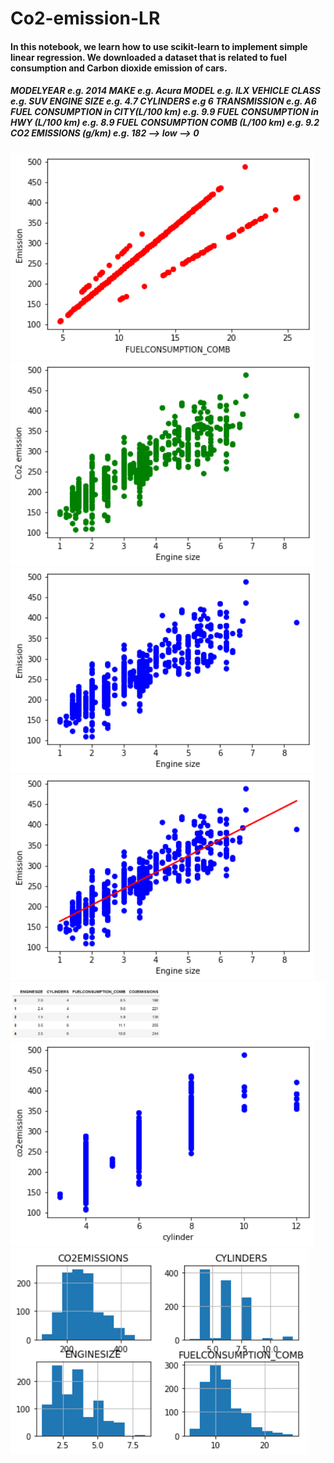 # Co2-emission-LR 

<h4>In this notebook, we learn how to use scikit-learn to implement simple linear regression. We downloaded a dataset that is related to fuel consumption and Carbon dioxide emission of cars. </h4>

<h5>
    MODELYEAR e.g. 2014
    MAKE e.g. Acura
    MODEL e.g. ILX
    VEHICLE CLASS e.g. SUV
    ENGINE SIZE e.g. 4.7
    CYLINDERS e.g 6
    TRANSMISSION e.g. A6
    FUEL CONSUMPTION in CITY(L/100 km) e.g. 9.9
    FUEL CONSUMPTION in HWY (L/100 km) e.g. 8.9
    FUEL CONSUMPTION COMB (L/100 km) e.g. 9.2
    CO2 EMISSIONS (g/km) e.g. 182 --> low --> 0
</h5>


 <img src="https://raw.githubusercontent.com/sahukanishka/Co2-emission-LR/master/Screenshot_2020-07-18%20co2emissonLR%20-%20Jupyter%20Notebook(2).png?token=AIJYFD7DB5F6466PNRJPM2S7CL3KO" > 
 

 <img src="https://raw.githubusercontent.com/sahukanishka/Co2-emission-LR/master/Screenshot_2020-07-18%20co2emissonLR%20-%20Jupyter%20Notebook(3).png?token=AIJYFD5R2DJ3I5SP2KQSBTC7CL3LU" > 
 

 <img src="https://raw.githubusercontent.com/sahukanishka/Co2-emission-LR/master/Screenshot_2020-07-18%20co2emissonLR%20-%20Jupyter%20Notebook(5).png?token=AIJYFDZ3UOLD3SSMMVL7YQK7CL3NE" > 
 

 <img src="https://raw.githubusercontent.com/sahukanishka/Co2-emission-LR/master/Screenshot_2020-07-18%20co2emissonLR%20-%20Jupyter%20Notebook(6).png?token=AIJYFDZOD72GODFZKEPZGDC7CL3OS" > 
 

 <img src="https://raw.githubusercontent.com/sahukanishka/Co2-emission-LR/master/Screenshot_2020-07-18%20co2emissonLR%20-%20Jupyter%20Notebook.png?token=AIJYFD3B5FRXRNLSSS33WYS7CL3PI" > 
 

 <img src="https://raw.githubusercontent.com/sahukanishka/Co2-emission-LR/master/Screenshot_2020-07-18%20co2emissonLR%20-%20Jupyter%20Notebook(4).png?token=AIJYFD7ND4HY3BILXSWEXB27CL3MQ" > 
 

 <img src="https://raw.githubusercontent.com/sahukanishka/Co2-emission-LR/master/Screenshot_2020-07-18%20co2emissonLR%20-%20Jupyter%20Notebook(1).png?token=AIJYFDZPZWALQX5KQMITGKC7CL3IS" > 
